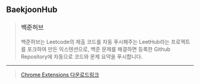 ## BaekjoonHub
>### 백준허브
>
>백준허브는 Leetcode의 제출 코드를 자동 푸시해주는 LeetHub라는 프로젝트를 포크하여 만든 익스텐션으로, 백준 문제를 해결하면 등록한 Github Repository에 자동으로 코드와 문제 요약을 푸시합니다.
------------
> [ Chrome Extensions 다운로드링크 ](https://chrome.google.com/webstore/detail/%EB%B0%B1%EC%A4%80%ED%97%88%EB%B8%8Cbaekjoonhub/ccammcjdkpgjmcpijpahlehmapgmphmk?hl=en&authuser=0)
